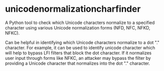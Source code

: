# unicodenormalizationcharfinder
A Python tool to check which Unicode characters normalize to a specified character using various Unicode normalization forms (NFD, NFC, NFKD, NFKC).

Can be helpful in identifying which Unicode characters normalize to a dot "." character. For example, it can be used to identify unicode character which will help to bypass LFI filters that block the dot character. If it normalizes user input through forms like NFKC, an attacker may bypass the filter by providing a Unicode character that normalizes into the dot "." character.

